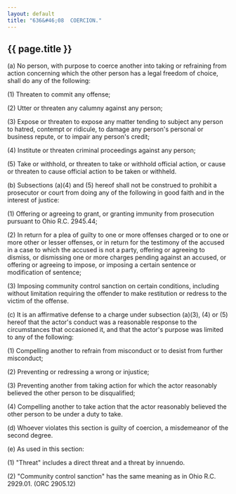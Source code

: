 ```yaml
---
layout: default
title: "636&#46;08  COERCION."
---
```


{{ page.title }}
----------------

(a) No person, with purpose to coerce another into taking or refraining from action concerning which the other person has a legal freedom of choice, shall do any of the following:

(1) Threaten to commit any offense;

(2) Utter or threaten any calumny against any person;

(3) Expose or threaten to expose any matter tending to subject any person to hatred, contempt or ridicule, to damage any person's personal or business repute, or to impair any person's credit;

(4) Institute or threaten criminal proceedings against any person;

(5) Take or withhold, or threaten to take or withhold official action, or cause or threaten to cause official action to be taken or withheld.

(b) Subsections (a)(4) and (5) hereof shall not be construed to prohibit a prosecutor or court from doing any of the following in good faith and in the interest of justice:

(1) Offering or agreeing to grant, or granting immunity from prosecution pursuant to Ohio R.C. 2945.44;

(2) In return for a plea of guilty to one or more offenses charged or to one or more other or lesser offenses, or in return for the testimony of the accused in a case to which the accused is not a party, offering or agreeing to dismiss, or dismissing one or more charges pending against an accused, or offering or agreeing to impose, or imposing a certain sentence or modification of sentence;

(3) Imposing community control sanction on certain conditions, including without limitation requiring the offender to make restitution or redress to the victim of the offense.

(c) It is an affirmative defense to a charge under subsection (a)(3), (4) or (5) hereof that the actor's conduct was a reasonable response to the circumstances that occasioned it, and that the actor's purpose was limited to any of the following:

(1) Compelling another to refrain from misconduct or to desist from further misconduct;

(2) Preventing or redressing a wrong or injustice;

(3) Preventing another from taking action for which the actor reasonably believed the other person to be disqualified;

(4) Compelling another to take action that the actor reasonably believed the other person to be under a duty to take.

(d) Whoever violates this section is guilty of coercion, a misdemeanor of the second degree.

(e) As used in this section:

(1) &quot;Threat&quot; includes a direct threat and a threat by innuendo.

(2) "Community control sanction" has the same meaning as in Ohio R.C. 2929.01. (ORC 2905.12)